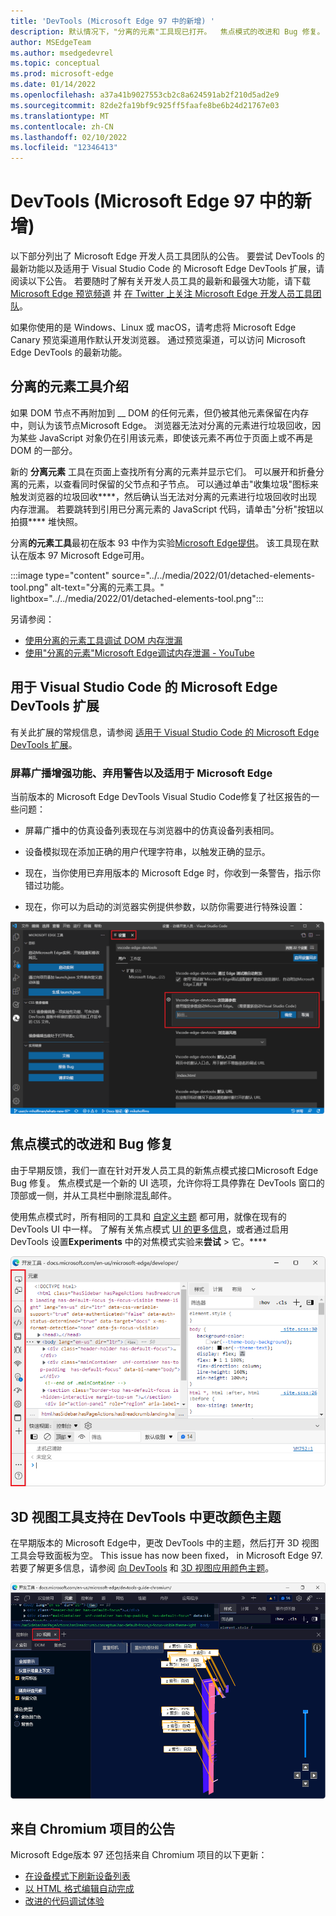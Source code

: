 ```yaml
---
title: 'DevTools (Microsoft Edge 97 中的新增) '
description: 默认情况下，"分离的元素"工具现已打开。  焦点模式的改进和 Bug 修复。  3D 视图工具现在支持在 DevTools 中更改颜色主题。
author: MSEdgeTeam
ms.author: msedgedevrel
ms.topic: conceptual
ms.prod: microsoft-edge
ms.date: 01/14/2022
ms.openlocfilehash: a37a41b9027553cb2c8a624591ab2f210d5ad2e9
ms.sourcegitcommit: 82de2fa19bf9c925ff5faafe8be6b24d21767e03
ms.translationtype: MT
ms.contentlocale: zh-CN
ms.lasthandoff: 02/10/2022
ms.locfileid: "12346413"
---
```

# <a name="whats-new-in-devtools-microsoft-edge-97"></a>DevTools (Microsoft Edge 97 中的新增) 

以下部分列出了 Microsoft Edge 开发人员工具团队的公告。  要尝试 DevTools 的最新功能以及适用于 Visual Studio Code 的 Microsoft Edge DevTools 扩展，请阅读以下公告。  若要随时了解有关开发人员工具的最新和最强大功能，请下载 [Microsoft Edge 预览频道](https://www.microsoftedgeinsider.com/download) 并 [在 Twitter 上关注 Microsoft Edge 开发人员工具团队](https://twitter.com/EdgeDevTools)。

如果你使用的是 Windows、Linux 或 macOS，请考虑将 Microsoft Edge Canary 预览渠道用作默认开发浏览器。  通过预览渠道，可以访问 Microsoft Edge DevTools 的最新功能。


<!-- ====================================================================== -->
## <a name="introducing-the-detached-elements-tool"></a>分离的元素工具介绍

<!-- Title: Check out the new Detached Elements tool -->
<!-- Subtitle: The new Detached Elements tool is now available by default in Microsoft Edge 97. -->

如果 DOM 节点不再附加到 __ DOM 的任何元素，但仍被其他元素保留在内存中，则认为该节点Microsoft Edge。  浏览器无法对分离的元素进行垃圾回收，因为某些 JavaScript 对象仍在引用该元素，即使该元素不再位于页面上或不再是 DOM 的一部分。

新的 **分离元素** 工具在页面上查找所有分离的元素并显示它们。  可以展开和折叠分离的元素，以查看同时保留的父节点和子节点。  可以通过单击"收集垃圾"图标来触发浏览器的垃圾回收****，然后确认当无法对分离的元素进行垃圾回收时出现内存泄漏。  若要跳转到引用已分离元素的 JavaScript 代码，请单击"分析"按钮以拍摄**** 堆快照。

分离**的元素工具**最初在版本 93 中作为实验[Microsoft Edge提供](../../2021/07/devtools.md#debug-dom-node-memory-leaks-with-the-new-detached-elements-tool)。  该工具现在默认在版本 97 Microsoft Edge可用。

<!-- ![The Detached Elements tool.](../../media/2022/01/detached-elements-tool.png) -->
<!-- image too wide to be crisp inline; solution would be undock devtools then 1 or 2 images in series (DevTools then browser).  right-click works, but reverting to lightbox for now -->

:::image type="content" source="../../media/2022/01/detached-elements-tool.png" alt-text="分离的元素工具。" lightbox="../../media/2022/01/detached-elements-tool.png":::

另请参阅：
* [使用分离的元素工具调试 DOM 内存泄漏](../../../memory-problems/dom-leaks.md)
* [使用"分离的元素"Microsoft Edge调试内存泄漏 - YouTube](https://www.youtube.com/watch?v=v2iy17ptmBk&ab_channel=MicrosoftEdge)


<!-- ====================================================================== -->
## <a name="microsoft-edge-devtools-extension-for-visual-studio-code"></a>用于 Visual Studio Code 的 Microsoft Edge DevTools 扩展

有关此扩展的常规信息，请参阅 [适用于 Visual Studio Code 的 Microsoft Edge DevTools 扩展](../../../../visual-studio-code/microsoft-edge-devtools-extension.md)。

### <a name="screencast-enhancements-deprecation-warnings-and-new-launch-options-for-microsoft-edge"></a>屏幕广播增强功能、弃用警告以及适用于 Microsoft Edge

<!-- Title: Screeencast improvements and launch options for Microsoft Edge in the Visual Studio Code extension -->
<!-- Subtitle: The correct list of emulated devices is shown for the screeencast, the correct device emulation is displayed, and there are now launch arguments for the browser. -->

当前版本的 Microsoft Edge DevTools Visual Studio Code修复了社区报告的一些问题：

*  屏幕广播中的仿真设备列表现在与浏览器中的仿真设备列表相同。

*  设备模拟现在添加正确的用户代理字符串，以触发正确的显示。

*  现在，当你使用已弃用版本的 Microsoft Edge 时，你收到一条警告，指示你错过功能。

*  现在，你可以为启动的浏览器实例提供参数，以防你需要进行特殊设置：

![用于指定启动参数的扩展Microsoft Edge。](../../media/2022/01/extension-settings-launch-arguments.png)


<!-- ====================================================================== -->
## <a name="improvements-and-bug-fixes-for-focus-mode"></a>焦点模式的改进和 Bug 修复

<!-- Title: Have you tried Focus Mode? -->
<!-- Subtitle: To de-clutter and simplify the DevTools interface to focus on debugging web apps, enable Focus Mode in DevTools settings. -->

由于早期反馈，我们一直在针对开发人员工具的新焦点模式接口Microsoft Edge Bug 修复。  焦点模式是一个新的 UI 选项，允许你将工具停靠在 DevTools 窗口的顶部或一侧，并从工具栏中删除混乱邮件。

使用焦点模式时，所有相同的工具和 [自定义主题](../../../customize/theme.md) 都可用，就像在现有的 DevTools UI 中一样。  了解有关焦点模式 [UI 的更多信息](../../../experimental-features/index.md#focus-mode)，或者通过启用 DevTools 设置**Experiments** 中的对焦模式实验来**尝试** > 它。****

![焦点模式 UI。](../../media/2022/01/focus-mode.png)


<!-- ====================================================================== -->
## <a name="3d-view-tool-supports-changing-color-themes-in-devtools"></a>3D 视图工具支持在 DevTools 中更改颜色主题

<!-- Title: 3D View better integrates with different themes in DevTools -->
<!-- Subtitle: The 3D View tool now works when you select a different color theme in DevTools. -->

在早期版本的 Microsoft Edge中，更改 DevTools 中的主题，然后打开 3D 视图工具会导致面板为空。  This issue has now been fixed， in Microsoft Edge 97.  若要了解更多信息，请参阅 [向 DevTools](../../../customize/theme.md) 和 [3D 视图应用颜色主题](../../../3d-view/index.md)。

![3D 视图工具现在支持更改颜色主题。](../../media/2022/01/3d-view-with-color-theme.png)


<!-- ====================================================================== -->
## <a name="announcements-from-the-chromium-project"></a>来自 Chromium 项目的公告

Microsoft Edge版本 97 还包括来自 Chromium 项目的以下更新：

* [在设备模式下刷新设备列表](https://developer.chrome.com/blog/new-in-devtools-97/#device)
* [以 HTML 格式编辑自动完成](https://developer.chrome.com/blog/new-in-devtools-97/#code-completion)
* [改进的代码调试体验](https://developer.chrome.com/blog/new-in-devtools-97/#debugging)


<!-- > [!NOTE]
> Portions of this page are modifications based on work created and [shared by Google](https://developers.google.com/terms/site-policies) and used according to terms described in the [Creative Commons Attribution 4.0 International License](https://creativecommons.org/licenses/by/4.0).
> The original page for announcements from the Chromium project is [What's New In DevTools (Chrome 97)](https://developer.chrome.com/blog/new-in-devtools-97) and is authored by [Jecelyn Yeen](https://developers.google.com/web/resources/contributors#jecelynyeen) (Developer advocate working on Chrome DevTools at Google).

[![Creative Commons License.](https://i.creativecommons.org/l/by/4.0/88x31.png)](https://creativecommons.org/licenses/by/4.0)
This work is licensed under a [Creative Commons Attribution 4.0 International License](https://creativecommons.org/licenses/by/4.0). -->
